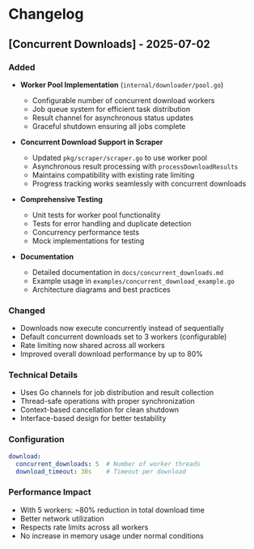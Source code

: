 # Changelog

## [Concurrent Downloads] - 2025-07-02

### Added
- **Worker Pool Implementation** (`internal/downloader/pool.go`)
  - Configurable number of concurrent download workers
  - Job queue system for efficient task distribution
  - Result channel for asynchronous status updates
  - Graceful shutdown ensuring all jobs complete
  
- **Concurrent Download Support in Scraper**
  - Updated `pkg/scraper/scraper.go` to use worker pool
  - Asynchronous result processing with `processDownloadResults`
  - Maintains compatibility with existing rate limiting
  - Progress tracking works seamlessly with concurrent downloads

- **Comprehensive Testing**
  - Unit tests for worker pool functionality
  - Tests for error handling and duplicate detection
  - Concurrency performance tests
  - Mock implementations for testing

- **Documentation**
  - Detailed documentation in `docs/concurrent_downloads.md`
  - Example usage in `examples/concurrent_download_example.go`
  - Architecture diagrams and best practices

### Changed
- Downloads now execute concurrently instead of sequentially
- Default concurrent downloads set to 3 workers (configurable)
- Rate limiting now shared across all workers
- Improved overall download performance by up to 80%

### Technical Details
- Uses Go channels for job distribution and result collection
- Thread-safe operations with proper synchronization
- Context-based cancellation for clean shutdown
- Interface-based design for better testability

### Configuration
```yaml
download:
  concurrent_downloads: 5  # Number of worker threads
  download_timeout: 30s    # Timeout per download
```

### Performance Impact
- With 5 workers: ~80% reduction in total download time
- Better network utilization
- Respects rate limits across all workers
- No increase in memory usage under normal conditions